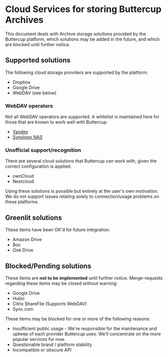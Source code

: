 # Cloud Services for storing Buttercup Archives

This document deals with Archive storage solutions provided by the Buttercup platform, which solutions may be added in the future, and which are blocked until further notice.

## Supported solutions

The following cloud storage providers are supported by the platform:

 * Dropbox
 * Google Drive
 * WebDAV (see below)
 
### WebDAV operators

Not all WebDAV operators are supported. A whitelist is maintained here for those that are known to work well with Buttercup:

 * [Yandex](https://yandex.ru/)
 * [Synology NAS](https://www.synology.com/en-global/dsm/packages/WebDAVServer)

### Unofficial support/recognition

There are several cloud solutions that Buttercup _can_ work with, given the correct configuration is applied:

 * ownCloud
 * Nextcloud
 
Using these solutions is possible but entirely at the user's own motivation. We do not support issues relating solely to connection/usage problems on these platforms.

## Greenlit solutions

These items have been OK'd for future integration:

 * Amazon Drive
 * Box
 * One Drive

## Blocked/Pending solutions

These items are **not to be implemented** until further notice. Merge-requests regarding these items may be closed without warning:

 * Google Drive
 * Hubic
 * Citrix ShareFile (Supports WebDAV)
 * Sync.com

These items may be blocked for one or more of the following reasons:

 * Insufficient public usage - We're responsible for the maintenance and upkeep of each provider Buttercup uses. We'll concentrate on the more popular services for now.
 * Questionable brand / platform stability
 * Incompatible or obscure API
 

